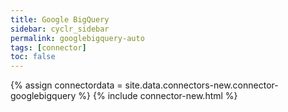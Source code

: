 ```yaml
---
title: Google BigQuery
sidebar: cyclr_sidebar
permalink: googlebigquery-auto
tags: [connector]
toc: false
---
```

{% assign connectordata = site.data.connectors-new.connector-googlebigquery %}
{% include connector-new.html %}	